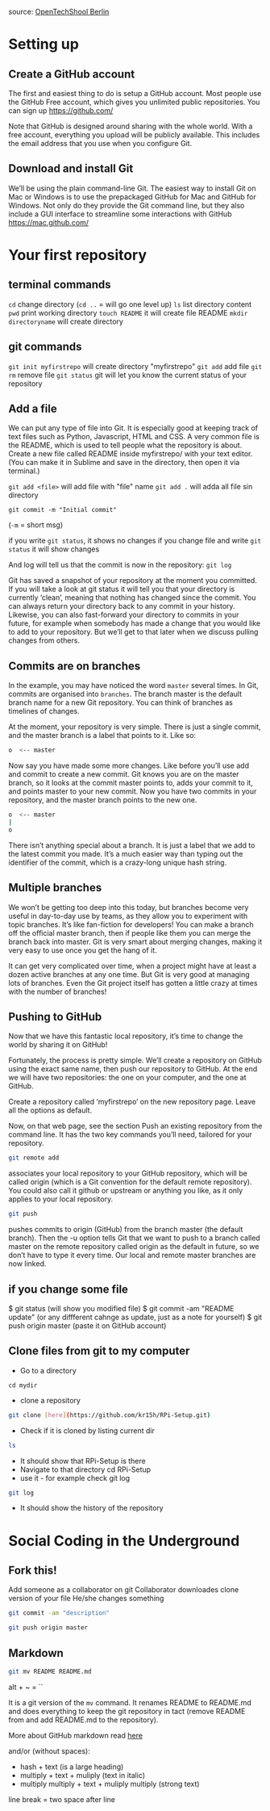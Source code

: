 source: [OpenTechShool Berlin](http://opentechschool.github.io/social-coding/)

Setting up
==========

Create a GitHub account
-----------------------

The first and easiest thing to do is setup a GitHub account. Most people use the GitHub Free account, which gives you unlimited public repositories. You can sign up https://github.com/

Note that GitHub is designed around sharing with the whole world. With a free account, everything you upload will be publicly available. This includes the email address that you use when you configure Git.

Download and install Git
------------------------

We’ll be using the plain command-line Git. The easiest way to install Git on Mac or Windows is to use the prepackaged GitHub for Mac and GitHub for Windows. Not only do they provide the Git command line, but they also include a GUI interface to streamline some interactions with GitHub https://mac.github.com/

Your first repository
=====================

terminal commands
-----------------

`cd` change directory (`cd ..` = will go one level up)
`ls` list directory content
`pwd` print working directory
`touch README` it will create file README
`mkdir directoryname` will create directory

git commands
------------

`git init myfirstrepo` will create directory "myfirstrepo"
`git add` add file
`git rm` remove file
`git status` git will let you know the current status of your repository

Add a file
----------

We can put any type of file into Git. It is especially good at keeping track of text files such as Python, Javascript, HTML and CSS. A very common file is the README, which is used to tell people what the repository is about. Create a new file called README inside myfirstrepo/ with your text editor. (You can make it in Sublime and save in the directory, then open it via terminal.)

`git add <file>` will add file with "file" name
`git add .` will adda all file sin directory

```
git commit -m "Initial commit" 
```

(`-m` = short msg)

if you write `git status`, it shows no changes
if you change file and write `git status` it will show changes

And log will tell us that the commit is now in the repository:
`git log`

Git has saved a snapshot of your repository at the moment you committed. If you will take a look at git status it will tell you that your directory is currently ‘clean’, meaning that nothing has changed since the commit. You can always return your directory back to any commit in your history. Likewise, you can also fast-forward your directory to commits in your future, for example when somebody has made a change that you would like to add to your repository. But we’ll get to that later when we discuss pulling changes from others.

Commits are on branches
-----------------------

In the example, you may have noticed the word `master` several times. In Git, commits are organised into `branches`. The branch master is the default branch name for a new Git repository. You can think of branches as timelines of changes.

At the moment, your repository is very simple. There is just a single commit, and the master branch is a label that points to it. Like so:

```bash
o  <-- master
```

Now say you have made some more changes. Like before you’ll use add and commit to create a new commit. Git knows you are on the master branch, so it looks at the commit master points to, adds your commit to it, and points master to your new commit. Now you have two commits in your repository, and the master branch points to the new one.

```bash
o  <-- master
|
o
```

There isn’t anything special about a branch. It is just a label that we add to the latest commit you made. It’s a much easier way than typing out the identifier of the commit, which is a crazy-long unique hash string.

Multiple branches
-----------------

We won’t be getting too deep into this today, but branches become very useful in day-to-day use by teams, as they allow you to experiment with topic branches. It’s like fan-fiction for developers! You can make a branch off the official master branch, then if people like them you can merge the branch back into master. Git is very smart about merging changes, making it very easy to use once you get the hang of it.

It can get very complicated over time, when a project might have at least a dozen active branches at any one time. But Git is very good at managing lots of branches. Even the Git project itself has gotten a little crazy at times with the number of branches!

Pushing to GitHub
-----------------

Now that we have this fantastic local repository, it’s time to change the world by sharing it on GitHub!

Fortunately, the process is pretty simple. We’ll create a repository on GitHub using the exact same name, then push our repository to GitHub. At the end we will have two repositories: the one on your computer, and the one at GitHub.

Create a repository called ‘myfirstrepo’ on the new repository page. Leave all the options as default.

Now, on that web page, see the section Push an existing repository from the command line. It has the two key commands you’ll need, tailored for your repository.

```bash
git remote add 
```
associates your local repository to your GitHub repository, which will be called origin (which is a Git convention for the default remote repository). You could also call it github or upstream or anything you like, as it only applies to your local repository.

```bash
git push 
```
pushes commits to origin (GitHub) from the branch master (the default branch). Then the -u option tells Git that we want to push to a branch called master on the remote repository called origin as the default in future, so we don’t have to type it every time. Our local and remote master branches are now linked.

if you change some file
-----------------------

$ git status (will show you modified file)
$ git commit -am "README update" (or any diffferent cahnge as update, just as a note for yourself)
$ git push origin master (paste it on GitHub account)

Clone files from git to my computer
-----------------------------------

- Go to a directory
```
cd mydir
```
- clone a repository
```bash
git clone [here](https://github.com/kr15h/RPi-Setup.git)
```
- Check if it is cloned by listing current dir
```bash
ls
```
- It should show that RPi-Setup is there
- Navigate to that directory
cd RPi-Setup
- use it - for example check git log
```bash
git log
```
- It should show the history of the repository

Social Coding in the Underground
================================

Fork this!
----------

Add someone as a collaborator on git
Collaborator downloades clone version of your file
He/she changes something
```bash
git commit -am "description"
```
```bash
git push origin master
```

Markdown
--------

```bash
git mv README README.md
```

alt + ~ = ``

It is a git version of the `mv` command. It renames README to README.md and does everything to keep the git repository in tact (remove README from and add README.md to the repository).

More about GitHub markdown read [here](https://github.com/schprc/python-basics-files.git)

and/or (without spaces):  
- hash + text (is a large heading)
- multiply + text + muliply (text in italic)
- multiply multiply + text + muliply multiply (strong text)

line break = two space after line



